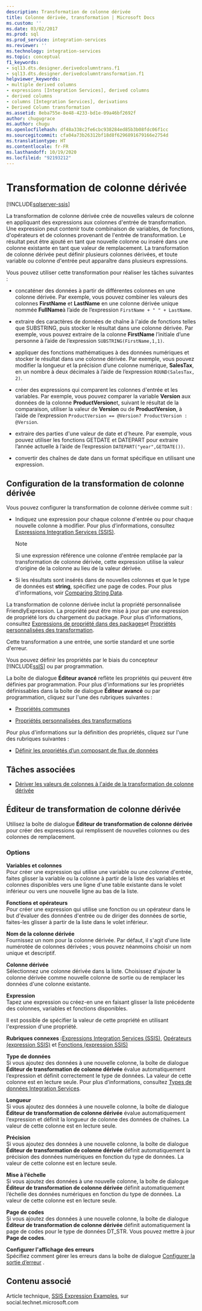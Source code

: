 ```yaml
---
description: Transformation de colonne dérivée
title: Colonne dérivée, transformation | Microsoft Docs
ms.custom: ''
ms.date: 03/02/2017
ms.prod: sql
ms.prod_service: integration-services
ms.reviewer: ''
ms.technology: integration-services
ms.topic: conceptual
f1_keywords:
- sql13.dts.designer.derivedcolumntrans.f1
- sql13.dts.designer.derivedcolumntransformation.f1
helpviewer_keywords:
- multiple derived columns
- expressions [Integration Services], derived columns
- derived columns
- columns [Integration Services], derivations
- Derived Column transformation
ms.assetid: 8eba755e-8e48-4233-bd1e-09a46bf2692f
author: chugugrace
ms.author: chugu
ms.openlocfilehash: df48a338c2fe6cbc938284ed85b3b08fdc06f1cc
ms.sourcegitcommit: cfa04a73b26312bf18d8f6296891679166e2754d
ms.translationtype: HT
ms.contentlocale: fr-FR
ms.lasthandoff: 10/19/2020
ms.locfileid: "92193212"
---
```

# <a name="derived-column-transformation"></a>Transformation de colonne dérivée

[!INCLUDE[sqlserver-ssis](../../../includes/applies-to-version/sqlserver-ssis.md)]


  La transformation de colonne dérivée crée de nouvelles valeurs de colonne en appliquant des expressions aux colonnes d'entrée de transformation. Une expression peut contenir toute combinaison de variables, de fonctions, d'opérateurs et de colonnes provenant de l'entrée de transformation. Le résultat peut être ajouté en tant que nouvelle colonne ou inséré dans une colonne existante en tant que valeur de remplacement. La transformation de colonne dérivée peut définir plusieurs colonnes dérivées, et toute variable ou colonne d'entrée peut apparaître dans plusieurs expressions.  
  
 Vous pouvez utiliser cette transformation pour réaliser les tâches suivantes :  
  
-   concaténer des données à partir de différentes colonnes en une colonne dérivée. Par exemple, vous pouvez combiner les valeurs des colonnes **FirstName** et **LastName** en une colonne dérivée unique nommée **FullName**à l’aide de l’expression `FirstName + " " + LastName`.  
  
-   extraire des caractères de données de chaîne à l'aide de fonctions telles que SUBSTRING, puis stocker le résultat dans une colonne dérivée. Par exemple, vous pouvez extraire de la colonne **FirstName** l’initiale d’une personne à l’aide de l’expression `SUBSTRING(FirstName,1,1)`.  
  
-   appliquer des fonctions mathématiques à des données numériques et stocker le résultat dans une colonne dérivée. Par exemple, vous pouvez modifier la longueur et la précision d’une colonne numérique, **SalesTax**, en un nombre à deux décimales à l’aide de l’expression `ROUND(SalesTax, 2)`.  
  
-   créer des expressions qui comparent les colonnes d'entrée et les variables. Par exemple, vous pouvez comparer la variable **Version** aux données de la colonne **ProductVersion**et, suivant le résultat de la comparaison, utiliser la valeur de **Version** ou de **ProductVersion**, à l’aide de l’expression `ProductVersion == @Version? ProductVersion : @Version`.  
  
-   extraire des parties d'une valeur de date et d'heure. Par exemple, vous pouvez utiliser les fonctions GETDATE et DATEPART pour extraire l’année actuelle à l’aide de l’expression `DATEPART("year",GETDATE())`.  
  
-   convertir des chaînes de date dans un format spécifique en utilisant une expression.  
  
## <a name="configuration-of-the-derived-column-transformation"></a>Configuration de la transformation de colonne dérivée  
 Vous pouvez configurer la transformation de colonne dérivée comme suit :  
  
-   Indiquez une expression pour chaque colonne d'entrée ou pour chaque nouvelle colonne à modifier. Pour plus d’informations, consultez [Expressions Integration Services &#40;SSIS&#41;](../../../integration-services/expressions/integration-services-ssis-expressions.md).  
  
    > [!NOTE]  
    >  Si une expression référence une colonne d'entrée remplacée par la transformation de colonne dérivée, cette expression utilise la valeur d'origine de la colonne au lieu de la valeur dérivée.  
  
-   Si les résultats sont insérés dans de nouvelles colonnes et que le type de données est **string**, spécifiez une page de codes. Pour plus d'informations, voir [Comparing String Data](../../../integration-services/data-flow/comparing-string-data.md).  
  
 La transformation de colonne dérivée inclut la propriété personnalisée FriendlyExpression. La propriété peut être mise à jour par une expression de propriété lors du chargement du package. Pour plus d’informations, consultez [Expressions de propriété dans des packages](../../../integration-services/expressions/use-property-expressions-in-packages.md)et [Propriétés personnalisées des transformation](../../../integration-services/data-flow/transformations/transformation-custom-properties.md).  
  
 Cette transformation a une entrée, une sortie standard et une sortie d'erreur.  
  
 Vous pouvez définir les propriétés par le biais du concepteur [!INCLUDE[ssIS](../../../includes/ssis-md.md)] ou par programmation.  
  
 La boîte de dialogue **Éditeur avancé** reflète les propriétés qui peuvent être définies par programmation. Pour plus d'informations sur les propriétés définissables dans la boîte de dialogue **Éditeur avancé** ou par programmation, cliquez sur l'une des rubriques suivantes :  
  
-   [Propriétés communes](../set-the-properties-of-a-data-flow-component.md)  
  
-   [Propriétés personnalisées des transformations](../../../integration-services/data-flow/transformations/transformation-custom-properties.md)  
  
 Pour plus d'informations sur la définition des propriétés, cliquez sur l'une des rubriques suivantes :  
  
-   [Définir les propriétés d’un composant de flux de données](../../../integration-services/data-flow/set-the-properties-of-a-data-flow-component.md)  
  
## <a name="related-tasks"></a>Tâches associées  
  
-   [Dériver les valeurs de colonnes à l'aide de la transformation de colonne dérivée](../../../integration-services/data-flow/transformations/derive-column-values-by-using-the-derived-column-transformation.md)  
  
## <a name="derived-column-transformation-editor"></a>Éditeur de transformation de colonne dérivée
  Utilisez la boîte de dialogue **Éditeur de transformation de colonne dérivée** pour créer des expressions qui remplissent de nouvelles colonnes ou des colonnes de remplacement.  
  
### <a name="options"></a>Options  
 **Variables et colonnes**  
 Pour créer une expression qui utilise une variable ou une colonne d'entrée, faites glisser la variable ou la colonne à partir de la liste des variables et colonnes disponibles vers une ligne d'une table existante dans le volet inférieur ou vers une nouvelle ligne au bas de la liste.  
  
 **Fonctions et opérateurs**  
 Pour créer une expression qui utilise une fonction ou un opérateur dans le but d'évaluer des données d'entrée ou de diriger des données de sortie, faites-les glisser à partir de la liste dans le volet inférieur.  
  
 **Nom de la colonne dérivée**  
 Fournissez un nom pour la colonne dérivée. Par défaut, il s'agit d'une liste numérotée de colonnes dérivées ; vous pouvez néanmoins choisir un nom unique et descriptif.  
  
 **Colonne dérivée**  
 Sélectionnez une colonne dérivée dans la liste. Choisissez d'ajouter la colonne dérivée comme nouvelle colonne de sortie ou de remplacer les données d'une colonne existante.  
  
 **Expression**  
 Tapez une expression ou créez-en une en faisant glisser la liste précédente des colonnes, variables et fonctions disponibles.  
  
 Il est possible de spécifier la valeur de cette propriété en utilisant l'expression d'une propriété.  
  
 **Rubriques connexes :**[Expressions Integration Services &#40;SSIS&#41;](../../../integration-services/expressions/integration-services-ssis-expressions.md), [Opérateurs &#40;expression SSIS&#41;](../../../integration-services/expressions/operators-ssis-expression.md) et [Fonctions &#40;expression SSIS&#41;](../../../integration-services/expressions/functions-ssis-expression.md)  
  
 **Type de données**  
 Si vous ajoutez des données à une nouvelle colonne, la boîte de dialogue **Éditeur de transformation de colonne dérivée** évalue automatiquement l’expression et définit correctement le type de données. La valeur de cette colonne est en lecture seule. Pour plus d’informations, consultez [Types de données Integration Services](../../../integration-services/data-flow/integration-services-data-types.md).  
  
 **Longueur**  
 Si vous ajoutez des données à une nouvelle colonne, la boîte de dialogue **Éditeur de transformation de colonne dérivée** évalue automatiquement l’expression et définit la longueur de colonne des données de chaînes. La valeur de cette colonne est en lecture seule.  
  
 **Précision**  
 Si vous ajoutez des données à une nouvelle colonne, la boîte de dialogue **Éditeur de transformation de colonne dérivée** définit automatiquement la précision des données numériques en fonction du type de données. La valeur de cette colonne est en lecture seule.  
  
 **Mise à l’échelle**  
 Si vous ajoutez des données à une nouvelle colonne, la boîte de dialogue **Éditeur de transformation de colonne dérivée** définit automatiquement l’échelle des données numériques en fonction du type de données. La valeur de cette colonne est en lecture seule.  
  
 **Page de codes**  
 Si vous ajoutez des données à une nouvelle colonne, la boîte de dialogue **Éditeur de transformation de colonne dérivée** définit automatiquement la page de codes pour le type de données DT_STR. Vous pouvez mettre à jour **Page de codes**.  
  
 **Configurer l'affichage des erreurs**  
 Spécifiez comment gérer les erreurs dans la boîte de dialogue [Configurer la sortie d’erreur](../error-handling-in-data.md) .  
  
## <a name="related-content"></a>Contenu associé  
 Article technique, [SSIS Expression Examples](https://go.microsoft.com/fwlink/?LinkId=220761), sur social.technet.microsoft.com